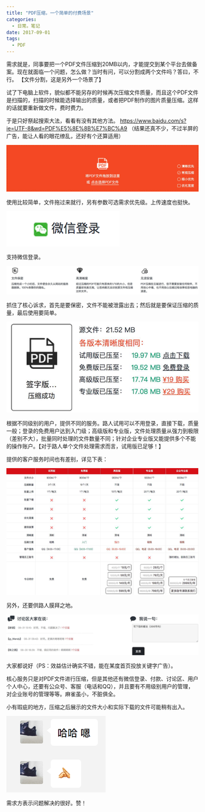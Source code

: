 ```yaml
---
title: "PDF压缩，一个简单的付费场景"
categories:
  - 日常。笔记
date: 2017-09-01
tags:
  - PDF
---
```


需求就是，同事要把一个PDF文件压缩到20MB以内，才能提交到某个平台去做备案。现在就面临一个问题，怎么做？当时有问，可以分割成两个文件吗？答曰，不行。 【文件分割，这是另外一个场景了】

试了下电脑上软件，貌似都不能另存的时候再次压缩文件质量，而且这个PDF文件是扫描的，扫描的时候能选择输出的质量，或者把PDF制作的图片质量压缩。这样的话就要重新做文件，费时费力。

于是只好祭起搜索大法，看看有没有其他方法。 https://www.baidu.com/s?ie=UTF-8&wd=PDF%E5%8E%8B%E7%BC%A9 （结果还真不少，不过半屏的广告，能让人看的眼花缭乱，还好有个还算适用）

![图示1](/assets/201709/20170831164007.jpg)

使用比较简单，文件拖过来就行，另有参数可选需求优先级。上传速度也挺快。

![图示2](/assets/201709/20170831164544.jpg)

支持微信登录。

![图示3](/assets/201709/20170831163114.jpg)

抓住了核心诉求，首先是要保密，文件不能被泄露出去；然后就是要保证压缩的质量，最后使用要简单。

![图示4](/assets/201709/20170831163313.jpg)

根据不同级别的用户，提供不同的服务。路人试用可以不用登录，直接下载，质量一般；登录的免费用户达到入门级；高级版和专业版，文件处理质量从强力到极限（差别不大），批量同时处理的文件数量不同；针对企业专业版又能提供多个不能的操作账户。【对于路人单个文件处理需求而言，试用版已足够！】

提供的客户服务时间也有差别，详见下表：

![图示5](/assets/201709/20170831163835.jpg)

另外，还要供路人膜拜之地。

![图示6](/assets/201709/20170831164307.jpg)

大家都说好（PS：效益估计确实不错，能在某度首页投放关键字广告）。

核心服务只是对PDF文件进行压缩，但是其他还有微信登录、付款、讨论区、用户个人中心，还要有公众号、客服（电话和QQ），并且要有不用级别用户的管理，对企业账号的管理等等。麻雀虽小，不脏俱全。

小有瑕疵的地方，压缩之后展示的文件大小和实际下载的文件可能稍有出入。

![图示7](/assets/201709/20170831165133.jpg)

需求方表示问题解决的很好。赞！
